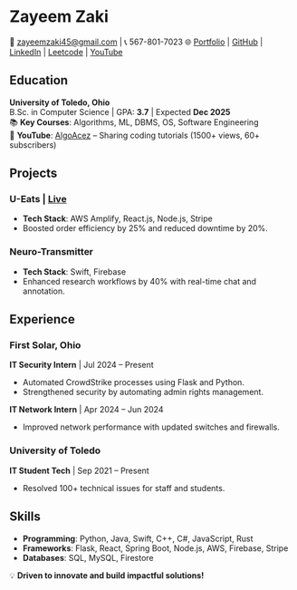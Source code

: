 # **Zayeem Zaki**  
📧 [zayeemzaki45@gmail.com](mailto:zayeemzaki45@gmail.com) | 📞 567-801-7023 🌐 [Portfolio](https://zayeemzaki.github.io/my-portfolio/) | [GitHub](https://github.com/ZayeemZaki/) | [LinkedIn](https://www.linkedin.com/in/zayeem-zaki/) | [Leetcode](https://leetcode.com/u/zayeem_zaki/) | [YouTube](https://www.youtube.com/@AlgoAcez)  

## **Education**  
**University of Toledo, Ohio**  
B.Sc. in Computer Science | GPA: **3.7** | Expected **Dec 2025**  
📚 **Key Courses**: Algorithms, ML, DBMS, OS, Software Engineering  
🎥 **YouTube**: [AlgoAcez](https://www.youtube.com/@AlgoAcez) – Sharing coding tutorials (1500+ views, 60+ subscribers)  

## **Projects**  
### **U-Eats** | [Live](https://main.d20ukwqpkslt8j.amplifyapp.com/)  
- **Tech Stack**: AWS Amplify, React.js, Node.js, Stripe  
- Boosted order efficiency by 25% and reduced downtime by 20%.  

### **Neuro-Transmitter**  
- **Tech Stack**: Swift, Firebase  
- Enhanced research workflows by 40% with real-time chat and annotation.  

## **Experience**  
### **First Solar, Ohio**  
**IT Security Intern** | Jul 2024 – Present  
- Automated CrowdStrike processes using Flask and Python.  
- Strengthened security by automating admin rights management.  

**IT Network Intern** | Apr 2024 – Jun 2024  
- Improved network performance with updated switches and firewalls.  

### **University of Toledo**  
**IT Student Tech** | Sep 2021 – Present  
- Resolved 100+ technical issues for staff and students.  

## **Skills**  
- **Programming**: Python, Java, Swift, C++, C#, JavaScript, Rust  
- **Frameworks**: Flask, React, Spring Boot, Node.js, AWS, Firebase, Stripe  
- **Databases**: SQL, MySQL, Firestore  

💡 **Driven to innovate and build impactful solutions!**
